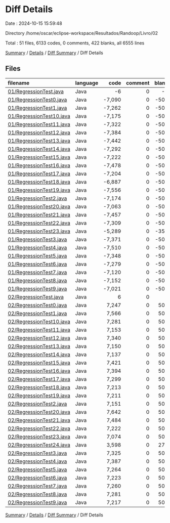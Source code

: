 # Diff Details

Date : 2024-10-15 15:59:48

Directory /home/oscar/eclipse-workspace/Resultados/Randoop/Livro/02

Total : 51 files,  6133 codes, 0 comments, 422 blanks, all 6555 lines

[Summary](results.md) / [Details](details.md) / [Diff Summary](diff.md) / Diff Details

## Files
| filename | language | code | comment | blank | total |
| :--- | :--- | ---: | ---: | ---: | ---: |
| [01/RegressionTest.java](/01/RegressionTest.java) | Java | -6 | 0 | -3 | -9 |
| [01/RegressionTest0.java](/01/RegressionTest0.java) | Java | -7,090 | 0 | -504 | -7,594 |
| [01/RegressionTest1.java](/01/RegressionTest1.java) | Java | -7,262 | 0 | -504 | -7,766 |
| [01/RegressionTest10.java](/01/RegressionTest10.java) | Java | -7,175 | 0 | -504 | -7,679 |
| [01/RegressionTest11.java](/01/RegressionTest11.java) | Java | -7,322 | 0 | -504 | -7,826 |
| [01/RegressionTest12.java](/01/RegressionTest12.java) | Java | -7,384 | 0 | -504 | -7,888 |
| [01/RegressionTest13.java](/01/RegressionTest13.java) | Java | -7,442 | 0 | -504 | -7,946 |
| [01/RegressionTest14.java](/01/RegressionTest14.java) | Java | -7,292 | 0 | -504 | -7,796 |
| [01/RegressionTest15.java](/01/RegressionTest15.java) | Java | -7,222 | 0 | -504 | -7,726 |
| [01/RegressionTest16.java](/01/RegressionTest16.java) | Java | -7,478 | 0 | -504 | -7,982 |
| [01/RegressionTest17.java](/01/RegressionTest17.java) | Java | -7,204 | 0 | -504 | -7,708 |
| [01/RegressionTest18.java](/01/RegressionTest18.java) | Java | -6,887 | 0 | -504 | -7,391 |
| [01/RegressionTest19.java](/01/RegressionTest19.java) | Java | -7,556 | 0 | -504 | -8,060 |
| [01/RegressionTest2.java](/01/RegressionTest2.java) | Java | -7,174 | 0 | -504 | -7,678 |
| [01/RegressionTest20.java](/01/RegressionTest20.java) | Java | -7,063 | 0 | -504 | -7,567 |
| [01/RegressionTest21.java](/01/RegressionTest21.java) | Java | -7,457 | 0 | -504 | -7,961 |
| [01/RegressionTest22.java](/01/RegressionTest22.java) | Java | -7,309 | 0 | -504 | -7,813 |
| [01/RegressionTest23.java](/01/RegressionTest23.java) | Java | -5,289 | 0 | -354 | -5,643 |
| [01/RegressionTest3.java](/01/RegressionTest3.java) | Java | -7,371 | 0 | -504 | -7,875 |
| [01/RegressionTest4.java](/01/RegressionTest4.java) | Java | -7,510 | 0 | -504 | -8,014 |
| [01/RegressionTest5.java](/01/RegressionTest5.java) | Java | -7,348 | 0 | -504 | -7,852 |
| [01/RegressionTest6.java](/01/RegressionTest6.java) | Java | -7,279 | 0 | -504 | -7,783 |
| [01/RegressionTest7.java](/01/RegressionTest7.java) | Java | -7,120 | 0 | -504 | -7,624 |
| [01/RegressionTest8.java](/01/RegressionTest8.java) | Java | -7,152 | 0 | -504 | -7,656 |
| [01/RegressionTest9.java](/01/RegressionTest9.java) | Java | -7,021 | 0 | -504 | -7,525 |
| [02/RegressionTest.java](/02/RegressionTest.java) | Java | 6 | 0 | 3 | 9 |
| [02/RegressionTest0.java](/02/RegressionTest0.java) | Java | 7,247 | 0 | 504 | 7,751 |
| [02/RegressionTest1.java](/02/RegressionTest1.java) | Java | 7,566 | 0 | 504 | 8,070 |
| [02/RegressionTest10.java](/02/RegressionTest10.java) | Java | 7,281 | 0 | 504 | 7,785 |
| [02/RegressionTest11.java](/02/RegressionTest11.java) | Java | 7,153 | 0 | 504 | 7,657 |
| [02/RegressionTest12.java](/02/RegressionTest12.java) | Java | 7,340 | 0 | 504 | 7,844 |
| [02/RegressionTest13.java](/02/RegressionTest13.java) | Java | 7,150 | 0 | 504 | 7,654 |
| [02/RegressionTest14.java](/02/RegressionTest14.java) | Java | 7,137 | 0 | 504 | 7,641 |
| [02/RegressionTest15.java](/02/RegressionTest15.java) | Java | 7,421 | 0 | 504 | 7,925 |
| [02/RegressionTest16.java](/02/RegressionTest16.java) | Java | 7,394 | 0 | 504 | 7,898 |
| [02/RegressionTest17.java](/02/RegressionTest17.java) | Java | 7,299 | 0 | 504 | 7,803 |
| [02/RegressionTest18.java](/02/RegressionTest18.java) | Java | 7,213 | 0 | 504 | 7,717 |
| [02/RegressionTest19.java](/02/RegressionTest19.java) | Java | 7,211 | 0 | 504 | 7,715 |
| [02/RegressionTest2.java](/02/RegressionTest2.java) | Java | 7,151 | 0 | 504 | 7,655 |
| [02/RegressionTest20.java](/02/RegressionTest20.java) | Java | 7,642 | 0 | 504 | 8,146 |
| [02/RegressionTest21.java](/02/RegressionTest21.java) | Java | 7,484 | 0 | 504 | 7,988 |
| [02/RegressionTest22.java](/02/RegressionTest22.java) | Java | 7,222 | 0 | 504 | 7,726 |
| [02/RegressionTest23.java](/02/RegressionTest23.java) | Java | 7,074 | 0 | 504 | 7,578 |
| [02/RegressionTest24.java](/02/RegressionTest24.java) | Java | 3,598 | 0 | 272 | 3,870 |
| [02/RegressionTest3.java](/02/RegressionTest3.java) | Java | 7,325 | 0 | 504 | 7,829 |
| [02/RegressionTest4.java](/02/RegressionTest4.java) | Java | 7,387 | 0 | 504 | 7,891 |
| [02/RegressionTest5.java](/02/RegressionTest5.java) | Java | 7,264 | 0 | 504 | 7,768 |
| [02/RegressionTest6.java](/02/RegressionTest6.java) | Java | 7,223 | 0 | 504 | 7,727 |
| [02/RegressionTest7.java](/02/RegressionTest7.java) | Java | 7,260 | 0 | 504 | 7,764 |
| [02/RegressionTest8.java](/02/RegressionTest8.java) | Java | 7,281 | 0 | 504 | 7,785 |
| [02/RegressionTest9.java](/02/RegressionTest9.java) | Java | 7,217 | 0 | 504 | 7,721 |

[Summary](results.md) / [Details](details.md) / [Diff Summary](diff.md) / Diff Details